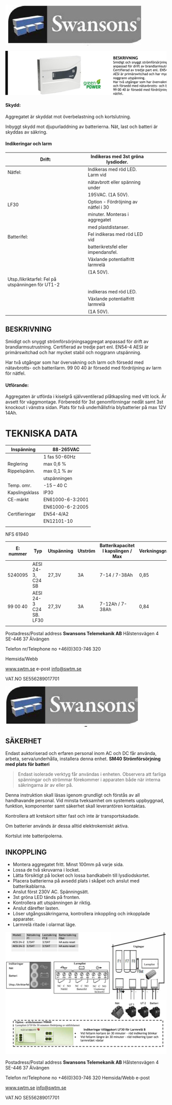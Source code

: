 ![](_page_0_Picture_1.jpeg)

![](_page_0_Picture_3.jpeg)

#### **Skydd**:

Aggregatet är skyddat mot överbelastning och kortslutning.

Inbyggt skydd mot djupurladdning av batterierna. Nät, last och batteri är skyddas av säkring.

#### **Indikeringar och larm**

| Drift:                                            | Indikeras med 3st gröna lysdioder.  |  |  |  |  |
|---------------------------------------------------|-------------------------------------|--|--|--|--|
| Nätfel:                                           | Indikeras med röd LED. Larm vid     |  |  |  |  |
|                                                   | nätavbrott eller spänning under     |  |  |  |  |
|                                                   | 195VAC. (1A 50V).                   |  |  |  |  |
| LF30                                              | Option - Fördröjning av nätfel i 30 |  |  |  |  |
|                                                   | minuter. Monteras i aggregatet      |  |  |  |  |
|                                                   | med plastdistanser.                 |  |  |  |  |
| Batterifel:                                       | Fel indikeras med röd LED vid       |  |  |  |  |
|                                                   | batterikretsfel eller impendansfel. |  |  |  |  |
|                                                   | Växlande potentialfritt larmrelä    |  |  |  |  |
|                                                   | (1A 50V).                           |  |  |  |  |
| Utsp./likriktarfel: Fel på utspänningen för UT1-2 |                                     |  |  |  |  |
|                                                   | indikeras med röd LED.              |  |  |  |  |
|                                                   | Växlande potentialfritt larmrelä    |  |  |  |  |
|                                                   | (1A 50V).                           |  |  |  |  |

## **BESKRIVNING**

Smidigt och snyggt strömförsörjningsaggregat anpassad för drift av brandlarmsutrustning. Certifierad av tredje part enl. EN54-4 AESI är primärswitchad och har mycket stabil och noggrann utspänning.

Har två utgångar som har övervakning och larm och försedd med nätavbrotts- och batterilarm. 99 00 40 är försedd med fördröjning av larm för nätfel.

#### **Utförande:**

Aggregaten är utförda i kiselgrå självventilerad plåtkapsling med vitt lock. Är avsett för väggmontage. Förberedd för 3st genomförningar nedåt samt 3st knockout i vänstra sidan. Plats för två underhållsfria blybatterier på max 12V 14Ah.

# **TEKNISKA DATA**

| Inspänning     | 88-265VAC        |
|----------------|------------------|
|                | 1 fas 50-60Hz    |
| Reglering      | max 0,6 %        |
| Rippelspänn.   | max 0,1 % av     |
|                | utspänningen     |
| Temp. omr.     | -15 – 40 C       |
| Kapslingsklass | IP30             |
| CE-märkt       | EN61000-6-3:2001 |
|                | EN61000-6-2:2005 |
| Certifieringar | EN54-4/A2        |
|                | EN12101-10       |
|                |                  |

NFS 61940

| E: nummer | Typ                    | Utspänning | Utström | Batterikapacitet<br>I kapslingen / Max | Verkningsgrad | Egenförbrukning<br>vid batteridrift | HxBxD           |
|-----------|------------------------|------------|---------|----------------------------------------|---------------|-------------------------------------|-----------------|
| 5240095   | AESI 24-3, C24 SB      | 27,3V      | 3A      | 7-14 / 7-38Ah                          | 0,85          | 75mA                                | 248 x 322 x 126 |
| 99 00 40  | AESI 24-3 C24 SB. LF30 | 27,3V      | 3A      | 7-12Ah / 7-38Ah                        | 0,84          | 75mA                                | 248 x 322 x 126 |
|           |                        |            |         |                                        |               |                                     |                 |

Postadress/Postal address **Swansons Telemekanik AB** Hålstensvägen 4 SE-446 37 Älvängen

Telefon nr/Telephone no +46(0)303-746 320

Hemsida/Webb

www.swtm.se e-post info@swtm.se

VAT.NO SE556289017701

![](_page_1_Picture_1.jpeg)

## SÄKERHET

Endast auktoriserad och erfaren personal inom AC och DC får använda, arbeta, serva/underhålla, installera denna enhet.  **SM40 Strömförsörjning med plats för batteri**

> Endast isolerade verktyg får användas i enheten. Observera att farliga spänningar och strömmar förekommer i apparaten både när interna säkringarna är av eller på.

Denna instruktion skall läsas igenom grundligt och förstås av all handhavande personal. Vid minsta tveksamhet om systemets uppbyggnad, funktion, komponenter samt säkerhet skall leverantören kontaktas.

Kontrollera att kretskort sitter fast och inte är transportskadade.

Om batterier används är dessa alltid elektrokemiskt aktiva.

Kortslut inte batteripolerna.

## INKOPPLING

- Montera aggregatet fritt. Minst 100mm på varje sida.
- Lossa de två skruvarna i locket.
- Lätta försiktigt på locket och lossa bandkabeln till lysdiodskortet.
- Placera batterierna på avsedd plats i skåpet och anslut med batterikablarna.
- Anslut först 230V AC. Spänningsätt.
- 3st gröna LED tänds på fronten.
- Kontrollera att utspänningen är riktig.
- Anslut därefter lasten.
- Löser utgångssäkringarna, kontrollera inkoppling och inkopplade apparater.
- Larmrelä ritade i olarmat läge.

![](_page_1_Figure_21.jpeg)

Postadress/Postal address **Swansons Telemekanik AB** Hålstensvägen 4 SE-446 37 Älvängen

Telefon nr/Telephone no +46(0)303-746 320 Hemsida/Webb e-post

www.swtm.se info@swtm.se

VAT.NO SE556289017701